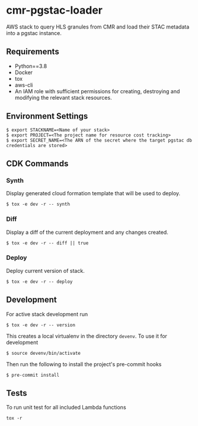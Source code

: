 # cmr-pgstac-loader
AWS stack to query HLS granules from CMR and load their STAC metadata into a pgstac instance.


## Requirements
- Python==3.8
- Docker
- tox
- aws-cli
- An IAM role with sufficient permissions for creating, destroying and modifying the relevant stack resources.

## Environment Settings
```
$ export STACKNAME=<Name of your stack>
$ export PROJECT=<The project name for resource cost tracking>
$ export SECRET_NAME=<The ARN of the secret where the target pgstac db credentials are stored>
```

## CDK Commands
### Synth
Display generated cloud formation template that will be used to deploy.
```
$ tox -e dev -r -- synth
```

### Diff
Display a diff of the current deployment and any changes created.
```
$ tox -e dev -r -- diff || true
```

### Deploy
Deploy current version of stack.
```
$ tox -e dev -r -- deploy
```

## Development
For active stack development run
```
$ tox -e dev -r -- version
```
This creates a local virtualenv in the directory `devenv`.  To use it for development
```
$ source devenv/bin/activate
```
Then run the following to install the project's pre-commit hooks
```
$ pre-commit install
```

## Tests
To run unit test for all included Lambda functions
```
tox -r
```
